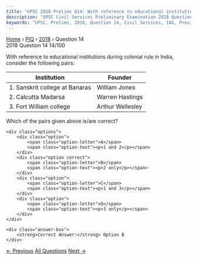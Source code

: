 ```yaml
---
title: "UPSC 2018 Prelims Q14: With reference to educational institutions during colonial r..."
description: "UPSC Civil Services Preliminary Examination 2018 Question 14 with options and answer"
keywords: "UPSC, Prelims, 2018, Question 14, Civil Services, IAS, Previous Year Questions"
---
```


<nav class="breadcrumb">
    <a href="../../">Home</a>
    <span>›</span>
    <a href="../">PIQ</a>
    <span>›</span>
    <a href="./">2018</a>
    <span>›</span>
    <span>Question 14</span>
</nav>

<div class="question-header">
    <div class="question-meta">
        <span class="year-badge">2018</span>
        <span class="question-number">Question 14</span>
        <span class="progress">14/100</span>
    </div>
    <div class="progress-bar">
        <div class="progress-fill" style="width: 14.0%"></div>
    </div>
</div>

<div class="question-content">
    <div class="question-text">
        <p>With reference to educational institutions during colonial rule in India,<br />
consider the following pairs:</p>
<table>
<thead>
<tr>
<th><strong>Institution</strong></th>
<th><strong>Founder</strong></th>
</tr>
</thead>
<tbody>
<tr>
<td>1. Sanskrit college at Banaras</td>
<td>William Jones</td>
</tr>
<tr>
<td>2. Calcutta Madarsa</td>
<td>Warren Hastings</td>
</tr>
<tr>
<td>3. Fort William college</td>
<td>Arthur Wellesley</td>
</tr>
</tbody>
</table>
<p>Which of the pairs given above is/are correct?</p>
    </div>
    
    <div class="options">
        <div class="option">
            <span class="option-letter">A</span>
            <span class="option-text"><p>1 and 2</p></span>
        </div>
        <div class="option correct">
            <span class="option-letter">B</span>
            <span class="option-text"><p>2 only</p></span>
        </div>
        <div class="option">
            <span class="option-letter">C</span>
            <span class="option-text"><p>1 and 3</p></span>
        </div>
        <div class="option">
            <span class="option-letter">D</span>
            <span class="option-text"><p>3 only</p></span>
        </div>
    </div>

    <div class="answer-box">
        <strong>Correct Answer:</strong> Option B
    </div>
</div>

<div class="question-nav">
    <a href="../q013-momentum-for-change-climate-neutral-now-is-an-init/" class="nav-btn prev">← Previous</a>
    <a href="../" class="nav-btn center">All Questions</a>
    <a href="../q015-consider-the-following-pairs-region-sometimes-ment/" class="nav-btn next">Next →</a>
</div>
